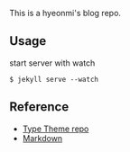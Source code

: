 This is a hyeonmi's blog repo.

## Usage
start server with watch
```
$ jekyll serve --watch
```

## Reference
- [Type Theme repo](https://github.com/rohanchandra/type-theme)
- [Markdown](https://gist.github.com/ihoneymon/652be052a0727ad59601)